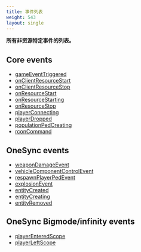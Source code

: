 ```yaml
---
title: 事件列表
weight: 543
layout: single
---
```


**所有非资源特定事件的列表。**

Core events
-----------

- [gameEventTriggered](./gameEventTriggered)
- [onClientResourceStart](./onClientResourceStart)
- [onClientResourceStop](./onClientResourceStop)
- [onResourceStart](./onResourceStart)
- [onResourceStarting](./onResourceStarting)
- [onResourceStop](./onResourceStop)
- [playerConnecting](./playerConnecting)
- [playerDropped](./playerDropped)
- [populationPedCreating](./populationPedCreating)
- [rconCommand](./rconCommand)

OneSync events
-----------

- [weaponDamageEvent](../list/weaponDamageEvent)
- [vehicleComponentControlEvent](../list/vehicleComponentControlEvent)
- [respawnPlayerPedEvent](../list/respawnPlayerPedEvent)
- [explosionEvent](../list/explosionEvent)
- [entityCreated](../list/entityCreated)
- [entityCreating](../list/entityCreating)
- [entityRemoved](../list/entityRemoved)

OneSync Bigmode/infinity events
-----------

- [playerEnteredScope](../list/playerEnteredScope)
- [playerLeftScope](../list/playerLeftScope)
